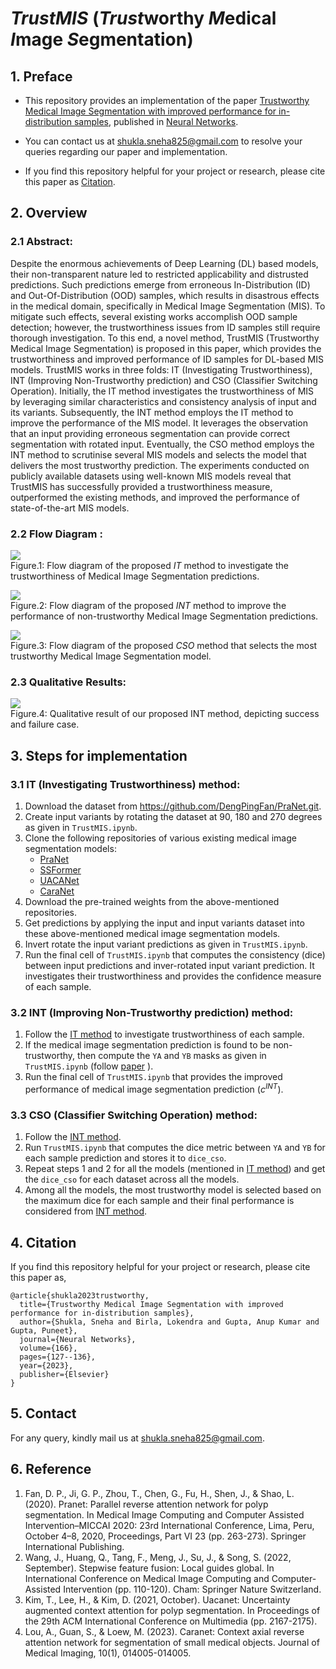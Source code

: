 # *TrustMIS* (*Trust*worthy *M*edical *I*mage *S*egmentation)
## 1. Preface
* This repository provides an implementation of the paper [Trustworthy Medical Image Segmentation with improved performance for in-distribution samples](https://www.sciencedirect.com/science/article/pii/S0893608023003581#tbl2), published in [Neural Networks](https://www.sciencedirect.com/journal/neural-networks). 

* You can contact us at <shukla.sneha825@gmail.com> to resolve your queries regarding our paper and implementation. 

* If you find this repository helpful for your project or research, please cite this paper as [Citation](https://github.com/SnehaShukla937/TrustMIS/tree/main#4-citation).

## 2. Overview
### 2.1  Abstract:
Despite the enormous achievements of Deep Learning (DL) based models, their non-transparent nature led to restricted applicability and distrusted predictions. Such predictions emerge from erroneous In-Distribution (ID) and Out-Of-Distribution (OOD) samples, which results in disastrous effects in the medical domain, specifically in Medical Image Segmentation (MIS). To mitigate such effects, several existing works accomplish OOD sample detection; however, the trustworthiness issues from ID samples still require thorough investigation. To this end, a novel method, TrustMIS (Trustworthy Medical Image Segmentation) is proposed in this paper, which provides the trustworthiness and improved performance of ID samples for DL-based MIS models. TrustMIS works in three folds: IT (Investigating Trustworthiness), INT (Improving Non-Trustworthy prediction) and CSO (Classifier Switching Operation). Initially, the IT method investigates the trustworthiness of MIS by leveraging similar characteristics and consistency analysis of input and its variants. Subsequently, the INT method employs the IT method to improve the performance of the MIS model. It leverages the observation that an input providing erroneous segmentation can provide correct segmentation with rotated input. Eventually, the CSO method employs the INT method to scrutinise several MIS models and selects the model that delivers the most trustworthy prediction. The experiments conducted on publicly available datasets using well-known MIS models reveal that TrustMIS has successfully provided a trustworthiness measure, outperformed the existing methods, and improved the performance of state-of-the-art MIS models.
### 2.2  Flow Diagram :
![](https://ars.els-cdn.com/content/image/1-s2.0-S0893608023003581-gr1.jpg) <br>
Figure.1: Flow diagram of the proposed *IT* method to investigate the trustworthiness of Medical Image Segmentation predictions.<br>


![](https://ars.els-cdn.com/content/image/1-s2.0-S0893608023003581-gr3.jpg) <br>
Figure.2: Flow diagram of the proposed *INT* method to improve the performance of non-trustworthy Medical Image Segmentation predictions.<br>


![](https://ars.els-cdn.com/content/image/1-s2.0-S0893608023003581-gr4.jpg) <br>
Figure.3: Flow diagram of the proposed *CSO* method that selects the most trustworthy Medical Image Segmentation model.<br>
### 2.3  Qualitative Results:
![](https://ars.els-cdn.com/content/image/1-s2.0-S0893608023003581-gr5.jpg) <br>
Figure.4: Qualitative result of our proposed INT method, depicting success and failure case. <br>

## 3. Steps for implementation
### 3.1  IT (Investigating Trustworthiness) method:
1. Download the dataset from <https://github.com/DengPingFan/PraNet.git>.
2. Create input variants by rotating the dataset at 90, 180 and 270 degrees as given in `TrustMIS.ipynb`.
3. Clone the following repositories of various existing medical image segmentation models:
   * [PraNet](https://github.com/DengPingFan/PraNet)
   * [SSFormer](https://github.com/Qiming-Huang/ssformer)
   * [UACANet](https://github.com/plemeri/UACANet)
   * [CaraNet](https://github.com/AngeLouCN/CaraNet)
5. Download the pre-trained weights from the above-mentioned repositories.
6. Get predictions by applying the input and input variants dataset into these  above-mentioned medical image segmentation models.
7. Invert rotate the input variant predictions as given in `TrustMIS.ipynb`.
8. Run the final cell of `TrustMIS.ipynb` that computes the consistency (dice) between input predictions and inver-rotated input variant prediction. It investigates their trustworthiness and provides the confidence measure of each sample.
### 3.2  INT (Improving Non-Trustworthy prediction) method:
1. Follow the [IT method](https://github.com/SnehaShukla937/TrustMIS/tree/main#31--it-investigating-trustworthiness-method) to investigate trustworthiness of each sample.
2. If the medical image segmentation prediction is found to be non-trustworthy, then compute the `YA` and `YB` masks as given in `TrustMIS.ipynb`
   (follow [paper](https://www.sciencedirect.com/science/article/pii/S0893608023003581#tbl2) ).    
4. Run the final cell of `TrustMIS.ipynb` that provides the improved performance of medical image segmentation prediction (*c<sup>INT</sup>*).
### 3.3  CSO (Classifier Switching Operation) method:
1. Follow the [INT method](https://github.com/SnehaShukla937/TrustMIS/tree/main#32--int-improving-non-trustworthy-prediction-method).
2. Run `TrustMIS.ipynb` that computes the dice metric between `YA` and `YB` for each sample prediction and stores it to `dice_cso`.
3. Repeat steps 1 and 2 for all the models (mentioned in [IT method](https://github.com/SnehaShukla937/TrustMIS/tree/main#31--it-investigating-trustworthiness-method)) and get the `dice_cso` for each dataset across all the models.
4. Among all the models, the most trustworthy model is selected based on the maximum dice for each sample and their final performance is considered from [INT method](https://github.com/SnehaShukla937/TrustMIS/tree/main#32--int-improving-non-trustworthy-prediction-method).
## 4. Citation
If you find this repository helpful for your project or research, please cite this paper as,
```
@article{shukla2023trustworthy,
  title={Trustworthy Medical Image Segmentation with improved performance for in-distribution samples},
  author={Shukla, Sneha and Birla, Lokendra and Gupta, Anup Kumar and Gupta, Puneet},
  journal={Neural Networks},
  volume={166},
  pages={127--136},
  year={2023},
  publisher={Elsevier}
}
```

## 5. Contact
For any query, kindly mail us at <shukla.sneha825@gmail.com>.

## 6. Reference
1. Fan, D. P., Ji, G. P., Zhou, T., Chen, G., Fu, H., Shen, J., & Shao, L. (2020). Pranet: Parallel reverse attention network for polyp segmentation. In Medical Image Computing and Computer Assisted Intervention–MICCAI 2020: 23rd International Conference, Lima, Peru, October 4–8, 2020, Proceedings, Part VI 23 (pp. 263-273). Springer International Publishing.
2. Wang, J., Huang, Q., Tang, F., Meng, J., Su, J., & Song, S. (2022, September). Stepwise feature fusion: Local guides global. In International Conference on Medical Image Computing and Computer-Assisted Intervention (pp. 110-120). Cham: Springer Nature Switzerland.
3. Kim, T., Lee, H., & Kim, D. (2021, October). Uacanet: Uncertainty augmented context attention for polyp segmentation. In Proceedings of the 29th ACM International Conference on Multimedia (pp. 2167-2175).
4. Lou, A., Guan, S., & Loew, M. (2023). Caranet: Context axial reverse attention network for segmentation of small medical objects. Journal of Medical Imaging, 10(1), 014005-014005.


